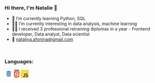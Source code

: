 ### Hi there, I'm Natalie 👋
- 🌱 I’m currently learning Python, SQL
- 👩‍💻 I’m currently interesting in data analysis, machine learning
- 👩‍🎓 I received 3 professional retraining diplomas in a year - Frontend developer, Data analyst, Data scientist
- 📧 nataliya.afonina@gmail.com

<br />

### Languages:
<img align="left" alt="SQL" width="26px" src="https://raw.githubusercontent.com/github/explore/80688e429a7d4ef2fca1e82350fe8e3517d3494d/topics/sql/sql.png" />
<img align="left" alt="HTML5" width="26px" src="https://raw.githubusercontent.com/github/explore/80688e429a7d4ef2fca1e82350fe8e3517d3494d/topics/html/html.png" />
<img align="left" alt="JavaScript" width="26px" src="https://raw.githubusercontent.com/github/explore/80688e429a7d4ef2fca1e82350fe8e3517d3494d/topics/javascript/javascript.png" />
